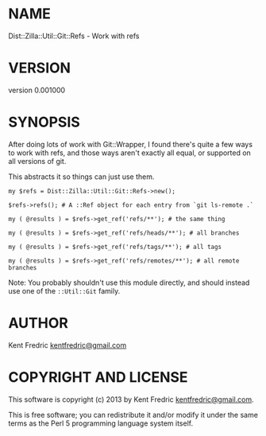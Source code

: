 # NAME

Dist::Zilla::Util::Git::Refs - Work with refs

# VERSION

version 0.001000

# SYNOPSIS

After doing lots of work with Git::Wrapper, I found there's quite a few ways to
work with refs, and those ways aren't exactly all equal, or supported on all versions of git.

This abstracts it so things can just use them.

    my $refs = Dist::Zilla::Util::Git::Refs->new();

    $refs->refs(); # A ::Ref object for each entry from `git ls-remote .`

    my ( @results ) = $refs->get_ref('refs/**'); # the same thing

    my ( @results ) = $refs->get_ref('refs/heads/**'); # all branches

    my ( @results ) = $refs->get_ref('refs/tags/**'); # all tags

    my ( @results ) = $refs->get_ref('refs/remotes/**'); # all remote branches

Note: You probably shouldn't use this module directly, and should instead use one of the `::Util::Git` family.

# AUTHOR

Kent Fredric <kentfredric@gmail.com>

# COPYRIGHT AND LICENSE

This software is copyright (c) 2013 by Kent Fredric <kentfredric@gmail.com>.

This is free software; you can redistribute it and/or modify it under
the same terms as the Perl 5 programming language system itself.
